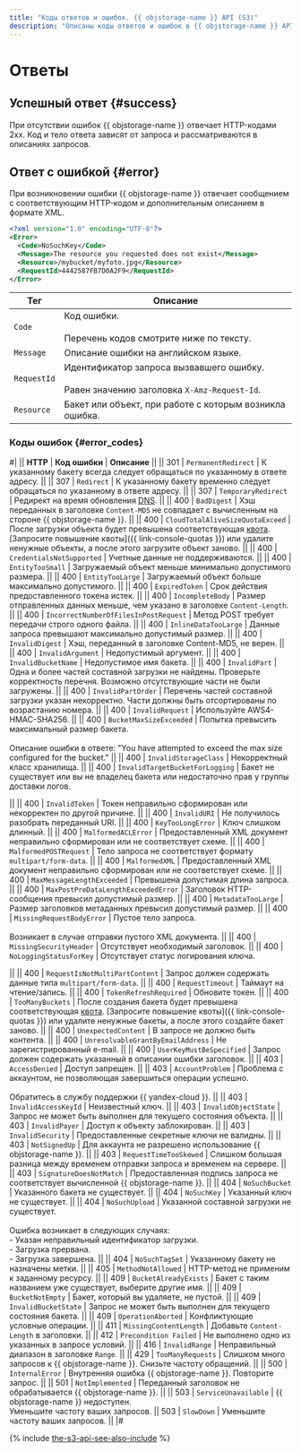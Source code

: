 ```yaml
---
title: "Коды ответов и ошибок. {{ objstorage-name }} API (S3)"
description: "Описаны коды ответов и ошибок в {{ objstorage-name }} API (S3). Успешный ответ – при отсутствии ошибок {{ objstorage-name }} отвечает HTTP-кодами 2xx. Код и тело ответа зависят от запроса и рассматриваются в описаниях запросов. Ответ с ошибкой – при возникновении ошибки {{ objstorage-name }} отвечает сообщением с соответствующим HTTP-кодом и дополнительным описанием в формате XML. Подробно описаны коды ошибок и их расшифровка."
---
```


# Ответы

## Успешный ответ {#success}

При отсутствии ошибок {{ objstorage-name }} отвечает HTTP-кодами 2xx. Код и тело ответа зависят от запроса и рассматриваются в описаниях запросов.


## Ответ с ошибкой {#error}

При возникновении ошибки {{ objstorage-name }} отвечает сообщением с соответствующим HTTP-кодом и дополнительным описанием в формате XML.

```xml
<?xml version="1.0" encoding="UTF-8"?>
<Error>
  <Code>NoSuchKey</Code>
  <Message>The resource you requested does not exist</Message>
  <Resource>/mybucket/myfoto.jpg</Resource>
  <RequestId>4442587FB7D0A2F9</RequestId>
</Error>
```

Тег | Описание
----- | -----
`Code` | Код ошибки.<br/><br/>Перечень кодов смотрите ниже по тексту.
`Message` | Описание ошибки на английском языке.
`RequestId` | Идентификатор запроса вызвавшего ошибку.<br/><br/>Равен значению заголовка `X-Amz-Request-Id`.
`Resource` | Бакет или объект, при работе с которым возникла ошибка.


### Коды ошибок {#error_codes}

#|
|| **HTTP** | **Код ошибки** | **Описание** ||
|| 301 | `PermanentRedirect` | К указанному бакету всегда следует обращаться по указанному в ответе адресу. ||
|| 307 | `Redirect` | К указанному бакету временно следует обращаться по указанному в ответе адресу. ||
|| 307 | `TemporaryRedirect` | Редирект на время обновления [DNS](../../../glossary/dns.md). ||
|| 400 | `BadDigest` | Хэш переданных в заголовке `Content-MD5` не совпадает с вычисленным на стороне {{ objstorage-name }}. ||
|| 400 | `CloudTotalAliveSizeQuotaExceed` | После загрузки объекта будет превышена соответствующая [квота](../../concepts/limits.md). [Запросите повышение квоты]({{ link-console-quotas }}) или удалите ненужные объекты, а после этого загрузите объект заново. ||
|| 400 | `CredentialsNotSupported` | Учетные данные не поддерживаются. ||
|| 400 | `EntityTooSmall` | Загружаемый объект меньше минимально допустимого размера. ||
|| 400 | `EntityTooLarge` | Загружаемый объект больше максимально допустимого. ||
|| 400 | `ExpiredToken` | Срок действия предоставленного токена истек. ||
|| 400 | `IncompleteBody` | Размер отправленных данных меньше, чем указано в заголовке `Content-Length`. ||
|| 400 | `IncorrectNumberOfFilesInPostRequest` | Метод POST требует передачи строго одного файла. ||
|| 400 | `InlineDataTooLarge` | Данные запроса превышают максимально допустимый размер. ||
|| 400 | `InvalidDigest` | Хэш, переданный в заголовке Content-MD5, не верен. ||
|| 400 | `InvalidArgument` | Недопустимый аргумент. ||
|| 400 | `InvalidBucketName` | Недопустимое имя бакета. ||
|| 400 | `InvalidPart` | Одна и более частей составной загрузки не найдены. Проверьте корректность перечня. Возможно отсутствующие части не были загружены. ||
|| 400 | `InvalidPartOrder` | Перечень частей составной загрузки указан некорректно. Части должны быть отсортированы по возрастанию номера. ||
|| 400 | `InvalidRequest` | Используйте AWS4-HMAC-SHA256. ||
|| 400 | `BucketMaxSizeExceeded` | Попытка превысить максимальный размер бакета.<br/><br/>Описание ошибки в ответе: "You have attempted to exceed the max size configured for the bucket." ||
|| 400 | `InvalidStorageClass` | Некорректный класс хранилища. ||
|| 400 | `InvalidTargetBucketForLogging` | Бакет не существует или вы не владелец бакета или недостаточно прав у группы доставки логов.


||
|| 400 | `InvalidToken` | Токен неправильно сформирован или некорректен по другой причине. ||
|| 400 | `InvalidURI` | Не получилось разобрать переданный URI. ||
|| 400 | `KeyTooLongError` | Ключ слишком длинный. ||
|| 400 | `MalformedACLError` | Предоставленный XML документ неправильно сформирован или не соответствует схеме. ||
|| 400 | `MalformedPOSTRequest` | Тело запроса не соответствует формату `multipart/form-data`. ||
|| 400 | `MalformedXML` | Предоставленный XML документ неправильно сформирован или не соответствует схеме. ||
|| 400 | `MaxMessageLengthExceeded` | Превышена допустимая длина запроса. ||
|| 400 | `MaxPostPreDataLengthExceededError` | Заголовок HTTP-сообщения превысил допустимый размер. ||
|| 400 | `MetadataTooLarge` | Размер заголовков метаданных превысил допустимый размер. ||
|| 400 | `MissingRequestBodyError` | Пустое тело запроса.<br/><br/>Возникает в случае отправки пустого XML документа. ||
|| 400 | `MissingSecurityHeader` | Отсутствует необходимый заголовок. ||
|| 400 | `NoLoggingStatusForKey` | Отсутствует статус логирования ключа.


||
|| 400 | `RequestIsNotMultiPartContent` | Запрос должен содержать данные типа `multipart/form-data`. ||
|| 400 | `RequestTimeout` | Таймаут на чтение/запись. ||
|| 400 | `TokenRefreshRequired` | Обновите токен. ||
|| 400 | `TooManyBuckets` | После создания бакета будет превышена соответствующая [квота](../../concepts/limits.md). [Запросите повышение квоты]({{ link-console-quotas }}) или удалите ненужные бакеты, а после этого создайте бакет заново. ||
|| 400 | `UnexpectedContent` | В запросе не должно быть контента. ||
|| 400 | `UnresolvableGrantByEmailAddress` | Не зарегистрированный e-mail. ||
|| 400 | `UserKeyMustBeSpecified` | Запрос должен содержать указанный в описании ошибки заголовок. ||
|| 403 | `AccessDenied` | Доступ запрещен. ||
|| 403 | `AccountProblem` | Проблема с аккаунтом, не позволяющая завершиться операции успешно.<br/><br/>Обратитесь в службу поддержки {{ yandex-cloud }}. ||
|| 403 | `InvalidAccessKeyId` | Неизвестный ключ. ||
|| 403 | `InvalidObjectState` | Запрос не может быть выполнен для текущего состояния объекта. ||
|| 403 | `InvalidPayer` | Доступ к объекту заблокирован. ||
|| 403 | `InvalidSecurity` | Предоставленные секретные ключи не валидны. ||
|| 403 | `NotSignedUp` | Для аккаунта не разрешено использование {{ objstorage-name }}. ||
|| 403 | `RequestTimeTooSkewed` | Слишком большая разница между временем отправки запроса и временем на сервере. ||
|| 403 | `SignatureDoesNotMatch` | Предоставленная подпись запроса не соответствует вычисленной {{ objstorage-name }}. ||
|| 404 | `NoSuchBucket` | Указанного бакета не существует. ||
|| 404 | `NoSuchKey` | Указанный ключ не существует. ||
|| 404 | `NoSuchUpload` | Указанной составной загрузки не существует.<br/><br/>Ошибка возникает в следующих случаях:<br/>- Указан неправильный идентификатор загрузки.<br/>- Загрузка прервана.<br/>- Загрузка завершена. ||
|| 404 | `NoSuchTagSet` | Указанному бакету не назначены метки. ||
|| 405 | `MethodNotAllowed` | HTTP-метод не применим к заданному ресурсу. ||
|| 409 | `BucketAlreadyExists` | Бакет с таким названием уже существует, выберите другие имя. ||
|| 409 | `BucketNotEmpty` | Бакет, который вы удаляете, не пустой. ||
|| 409 | `InvalidBucketState` | Запрос не может быть выполнен для текущего состояния бакета. ||
|| 409 | `OperationAborted` | Конфликтующие условные операции. ||
|| 411 | `MissingContentLength` | Добавьте `Content-Length` в заголовки. ||
|| 412 | `Precondition Failed` | Не выполнено одно из указанных в запросе условий. ||
|| 416 | `InvalidRange` | Неправильный диапазон в заголовке `Range`. ||
|| 429 | `TooManyRequests` | Слишком много запросов к {{ objstorage-name }}. Снизьте частоту обращений. ||
|| 500 | `InternalError` | Внутренняя ошибка {{ objstorage-name }}. Повторите запрос. ||
|| 501 | `NotImplemented` | Переданный заголовок не обрабатывается {{ objstorage-name }}. ||
|| 503 | `ServiceUnavailable` | {{ objstorage-name }} недоступен.<br/>Уменьшите частоту ваших запросов.
|| 503 | `SlowDown` | Уменьшите частоту ваших запросов. ||
|#

{% include [the-s3-api-see-also-include](../../../_includes/storage/the-s3-api-see-also-include.md) %}